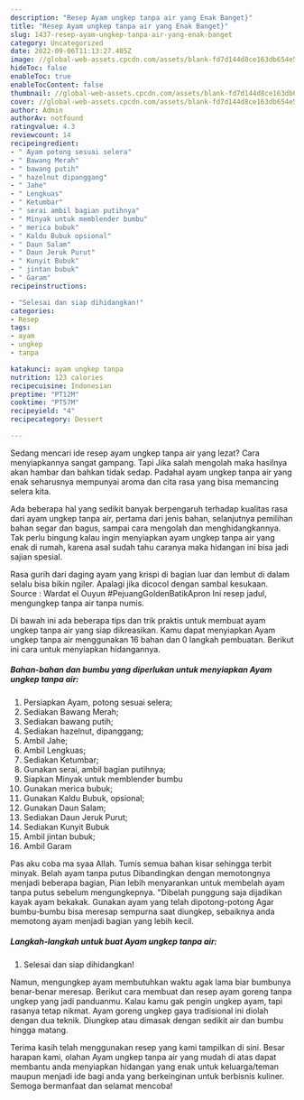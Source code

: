 ```yaml
---
description: "Resep Ayam ungkep tanpa air yang Enak Banget}"
title: "Resep Ayam ungkep tanpa air yang Enak Banget}"
slug: 1437-resep-ayam-ungkep-tanpa-air-yang-enak-banget
category: Uncategorized
date: 2022-09-06T11:13:27.405Z
image: //global-web-assets.cpcdn.com/assets/blank-fd7d144d8ce163db654e5a02c40b08a2775adb7897d16e4062681dc7e1b2800f.png
hideToc: false
enableToc: true
enableTocContent: false
thumbnail: //global-web-assets.cpcdn.com/assets/blank-fd7d144d8ce163db654e5a02c40b08a2775adb7897d16e4062681dc7e1b2800f.png
cover: //global-web-assets.cpcdn.com/assets/blank-fd7d144d8ce163db654e5a02c40b08a2775adb7897d16e4062681dc7e1b2800f.png
author: Admin
authorAv: notfound
ratingvalue: 4.3
reviewcount: 14
recipeingredient:
- " Ayam potong sesuai selera"
- " Bawang Merah"
- " bawang putih"
- " hazelnut dipanggang"
- " Jahe"
- " Lengkuas"
- " Ketumbar"
- " serai ambil bagian putihnya"
- " Minyak untuk memblender bumbu"
- " merica bubuk"
- " Kaldu Bubuk opsional"
- " Daun Salam"
- " Daun Jeruk Purut"
- " Kunyit Bubuk"
- " jintan bubuk"
- " Garam"
recipeinstructions:

- "Selesai dan siap dihidangkan!"
categories:
- Resep
tags:
- ayam
- ungkep
- tanpa

katakunci: ayam ungkep tanpa 
nutrition: 123 calories
recipecuisine: Indonesian
preptime: "PT12M"
cooktime: "PT57M"
recipeyield: "4"
recipecategory: Dessert

---
```



Sedang mencari ide resep ayam ungkep tanpa air yang lezat? Cara menyiapkannya sangat gampang. Tapi Jika salah mengolah maka hasilnya akan hambar dan bahkan tidak sedap. Padahal ayam ungkep tanpa air yang enak seharusnya mempunyai aroma dan cita rasa yang bisa memancing selera kita.


Ada beberapa hal yang sedikit banyak berpengaruh terhadap kualitas rasa dari ayam ungkep tanpa air, pertama dari jenis bahan, selanjutnya pemilihan bahan segar dan bagus, sampai cara mengolah dan menghidangkannya. Tak perlu bingung kalau ingin menyiapkan ayam ungkep tanpa air yang enak di rumah, karena asal sudah tahu caranya maka hidangan ini bisa jadi sajian spesial.

Rasa gurih dari daging ayam yang krispi di bagian luar dan lembut di dalam selalu bisa bikin ngiler. Apalagi jika dicocol dengan sambal kesukaan. Source : Wardat el Ouyun #PejuangGoldenBatikApron Ini resep jadul, mengungkep tanpa air tanpa numis.


Di bawah ini ada beberapa tips dan trik praktis untuk membuat ayam ungkep tanpa air yang siap dikreasikan. Kamu dapat menyiapkan Ayam ungkep tanpa air menggunakan 16 bahan dan 0 langkah pembuatan. Berikut ini cara untuk menyiapkan hidangannya.

<!--inarticleads1-->

##### Bahan-bahan dan bumbu yang diperlukan untuk menyiapkan Ayam ungkep tanpa air:

1. Persiapkan  Ayam, potong sesuai selera;
1. Sediakan  Bawang Merah;
1. Sediakan  bawang putih;
1. Sediakan  hazelnut, dipanggang;
1. Ambil  Jahe;
1. Ambil  Lengkuas;
1. Sediakan  Ketumbar;
1. Gunakan  serai, ambil bagian putihnya;
1. Siapkan  Minyak untuk memblender bumbu
1. Gunakan  merica bubuk;
1. Gunakan  Kaldu Bubuk, opsional;
1. Gunakan  Daun Salam;
1. Sediakan  Daun Jeruk Purut;
1. Sediakan  Kunyit Bubuk
1. Ambil  jintan bubuk;
1. Ambil  Garam


Pas aku coba ma syaa Allah. Tumis semua bahan kisar sehingga terbit minyak. Belah ayam tanpa putus Dibandingkan dengan memotongnya menjadi beberapa bagian, Pian lebih menyarankan untuk membelah ayam tanpa putus sebelum mengungkepnya. &#34;Dibelah punggung saja dijadikan kayak ayam bekakak. Gunakan ayam yang telah dipotong-potong Agar bumbu-bumbu bisa meresap sempurna saat diungkep, sebaiknya anda memotong ayam menjadi bagian yang lebih kecil. 

<!--inarticleads2-->

##### Langkah-langkah untuk buat Ayam ungkep tanpa air:


1. Selesai dan siap dihidangkan!

Namun, mengungkep ayam membutuhkan waktu agak lama biar bumbunya benar-benar meresap. Berikut cara membuat dan resep ayam goreng tanpa ungkep yang jadi panduanmu. Kalau kamu gak pengin ungkep ayam, tapi rasanya tetap nikmat. Ayam goreng ungkep gaya tradisional ini diolah dengan dua teknik. Diungkep atau dimasak dengan sedikit air dan bumbu hingga matang. 

Terima kasih telah menggunakan resep yang kami tampilkan di sini. Besar harapan kami, olahan Ayam ungkep tanpa air yang mudah di atas dapat membantu anda menyiapkan hidangan yang enak untuk keluarga/teman maupun menjadi ide bagi anda yang berkeinginan untuk berbisnis kuliner. Semoga bermanfaat dan selamat mencoba!
